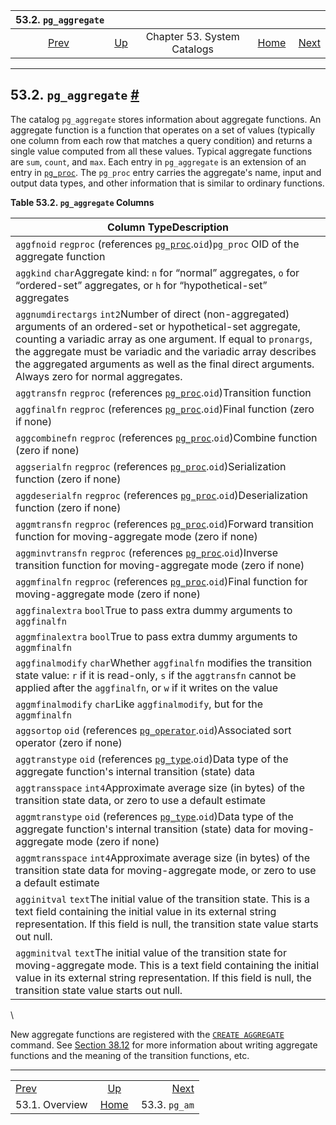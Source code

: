

|               53.2. `pg_aggregate`               |                                                   |                             |                                                       |                                           |
| :----------------------------------------------: | :------------------------------------------------ | :-------------------------: | ----------------------------------------------------: | ----------------------------------------: |
| [Prev](catalogs-overview.html "53.1. Overview")  | [Up](catalogs.html "Chapter 53. System Catalogs") | Chapter 53. System Catalogs | [Home](index.html "PostgreSQL 17devel Documentation") |  [Next](catalog-pg-am.html "53.3. pg_am") |

***

## 53.2. `pg_aggregate` [#](#CATALOG-PG-AGGREGATE)

The catalog `pg_aggregate` stores information about aggregate functions. An aggregate function is a function that operates on a set of values (typically one column from each row that matches a query condition) and returns a single value computed from all these values. Typical aggregate functions are `sum`, `count`, and `max`. Each entry in `pg_aggregate` is an extension of an entry in [`pg_proc`](catalog-pg-proc.html "53.39. pg_proc"). The `pg_proc` entry carries the aggregate's name, input and output data types, and other information that is similar to ordinary functions.

**Table 53.2. `pg_aggregate` Columns**

| Column TypeDescription                                                                                                                                                                                                                                                                                                                                      |
| ----------------------------------------------------------------------------------------------------------------------------------------------------------------------------------------------------------------------------------------------------------------------------------------------------------------------------------------------------------- |
| `aggfnoid` `regproc` (references [`pg_proc`](catalog-pg-proc.html "53.39. pg_proc").`oid`)`pg_proc` OID of the aggregate function                                                                                                                                                                                                                           |
| `aggkind` `char`Aggregate kind: `n` for “normal” aggregates, `o` for “ordered-set” aggregates, or `h` for “hypothetical-set” aggregates                                                                                                                                                                                                                     |
| `aggnumdirectargs` `int2`Number of direct (non-aggregated) arguments of an ordered-set or hypothetical-set aggregate, counting a variadic array as one argument. If equal to `pronargs`, the aggregate must be variadic and the variadic array describes the aggregated arguments as well as the final direct arguments. Always zero for normal aggregates. |
| `aggtransfn` `regproc` (references [`pg_proc`](catalog-pg-proc.html "53.39. pg_proc").`oid`)Transition function                                                                                                                                                                                                                                             |
| `aggfinalfn` `regproc` (references [`pg_proc`](catalog-pg-proc.html "53.39. pg_proc").`oid`)Final function (zero if none)                                                                                                                                                                                                                                   |
| `aggcombinefn` `regproc` (references [`pg_proc`](catalog-pg-proc.html "53.39. pg_proc").`oid`)Combine function (zero if none)                                                                                                                                                                                                                               |
| `aggserialfn` `regproc` (references [`pg_proc`](catalog-pg-proc.html "53.39. pg_proc").`oid`)Serialization function (zero if none)                                                                                                                                                                                                                          |
| `aggdeserialfn` `regproc` (references [`pg_proc`](catalog-pg-proc.html "53.39. pg_proc").`oid`)Deserialization function (zero if none)                                                                                                                                                                                                                      |
| `aggmtransfn` `regproc` (references [`pg_proc`](catalog-pg-proc.html "53.39. pg_proc").`oid`)Forward transition function for moving-aggregate mode (zero if none)                                                                                                                                                                                           |
| `aggminvtransfn` `regproc` (references [`pg_proc`](catalog-pg-proc.html "53.39. pg_proc").`oid`)Inverse transition function for moving-aggregate mode (zero if none)                                                                                                                                                                                        |
| `aggmfinalfn` `regproc` (references [`pg_proc`](catalog-pg-proc.html "53.39. pg_proc").`oid`)Final function for moving-aggregate mode (zero if none)                                                                                                                                                                                                        |
| `aggfinalextra` `bool`True to pass extra dummy arguments to `aggfinalfn`                                                                                                                                                                                                                                                                                    |
| `aggmfinalextra` `bool`True to pass extra dummy arguments to `aggmfinalfn`                                                                                                                                                                                                                                                                                  |
| `aggfinalmodify` `char`Whether `aggfinalfn` modifies the transition state value: `r` if it is read-only, `s` if the `aggtransfn` cannot be applied after the `aggfinalfn`, or `w` if it writes on the value                                                                                                                                                 |
| `aggmfinalmodify` `char`Like `aggfinalmodify`, but for the `aggmfinalfn`                                                                                                                                                                                                                                                                                    |
| `aggsortop` `oid` (references [`pg_operator`](catalog-pg-operator.html "53.34. pg_operator").`oid`)Associated sort operator (zero if none)                                                                                                                                                                                                                  |
| `aggtranstype` `oid` (references [`pg_type`](catalog-pg-type.html "53.64. pg_type").`oid`)Data type of the aggregate function's internal transition (state) data                                                                                                                                                                                            |
| `aggtransspace` `int4`Approximate average size (in bytes) of the transition state data, or zero to use a default estimate                                                                                                                                                                                                                                   |
| `aggmtranstype` `oid` (references [`pg_type`](catalog-pg-type.html "53.64. pg_type").`oid`)Data type of the aggregate function's internal transition (state) data for moving-aggregate mode (zero if none)                                                                                                                                                  |
| `aggmtransspace` `int4`Approximate average size (in bytes) of the transition state data for moving-aggregate mode, or zero to use a default estimate                                                                                                                                                                                                        |
| `agginitval` `text`The initial value of the transition state. This is a text field containing the initial value in its external string representation. If this field is null, the transition state value starts out null.                                                                                                                                   |
| `aggminitval` `text`The initial value of the transition state for moving-aggregate mode. This is a text field containing the initial value in its external string representation. If this field is null, the transition state value starts out null.                                                                                                        |

\

New aggregate functions are registered with the [`CREATE AGGREGATE`](sql-createaggregate.html "CREATE AGGREGATE") command. See [Section 38.12](xaggr.html "38.12. User-Defined Aggregates") for more information about writing aggregate functions and the meaning of the transition functions, etc.

***

|                                                  |                                                       |                                           |
| :----------------------------------------------- | :---------------------------------------------------: | ----------------------------------------: |
| [Prev](catalogs-overview.html "53.1. Overview")  |   [Up](catalogs.html "Chapter 53. System Catalogs")   |  [Next](catalog-pg-am.html "53.3. pg_am") |
| 53.1. Overview                                   | [Home](index.html "PostgreSQL 17devel Documentation") |                             53.3. `pg_am` |
